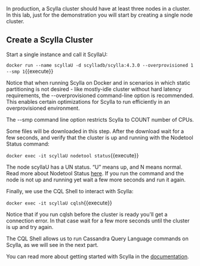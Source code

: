 In production, a Scylla cluster should have at least three nodes in a cluster. In this lab, just for the demonstration you will start by creating a single node cluster.


## Create a Scylla Cluster

Start a single instance and call it ScyllaU:

`docker run --name scyllaU -d scylladb/scylla:4.3.0 --overprovisioned 1 --smp 1`{{execute}}

Notice that when running Scylla on Docker and in scenarios in which static partitioning is not desired - like mostly-idle cluster without hard latency requirements, the --overprovisioned command-line option is recommended. This enables certain optimizations for Scylla to run efficiently in an overprovisioned environment.

The --smp command line option restricts Scylla to COUNT number of CPUs.

Some files will be downloaded in this step. After the download wait for a few seconds, and verify that the cluster is up and running with the Nodetool Status command:

`docker exec -it scyllaU nodetool status`{{execute}}

The node scyllaU has a UN status. “U” means up, and N means normal. Read more about Nodetool Status [here](https://docs.scylladb.com/operating-scylla/nodetool-commands/status/). If you run the command and the node is not up and running yet wait a few more seconds and run it again.

Finally, we use the CQL Shell to interact with Scylla:

`docker exec -it scyllaU cqlsh`{{execute}}

Notice that if you run cqlsh before the cluster is ready you'll get a connection error. In that case wait for a few more seconds until the cluster is up and try again.

The CQL Shell allows us to run Cassandra Query Language commands on Scylla, as we will see in the next part.

You can read more about getting started with Scylla in the [documentation](https://docs.scylladb.com/getting-started/). 
